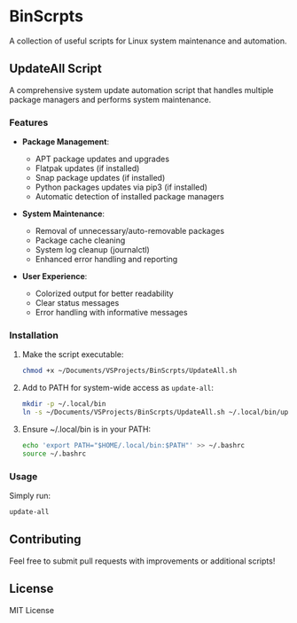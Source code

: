 # BinScrpts

A collection of useful scripts for Linux system maintenance and automation.

## UpdateAll Script

A comprehensive system update automation script that handles multiple package managers and performs system maintenance.

### Features

- **Package Management**:
  - APT package updates and upgrades
  - Flatpak updates (if installed)
  - Snap package updates (if installed)
  - Python packages updates via pip3 (if installed)
  - Automatic detection of installed package managers

- **System Maintenance**:
  - Removal of unnecessary/auto-removable packages
  - Package cache cleaning
  - System log cleanup (journalctl)
  - Enhanced error handling and reporting

- **User Experience**:
  - Colorized output for better readability
  - Clear status messages
  - Error handling with informative messages

### Installation

1. Make the script executable:
   ```bash
   chmod +x ~/Documents/VSProjects/BinScrpts/UpdateAll.sh
   ```

2. Add to PATH for system-wide access as `update-all`:
   ```bash
   mkdir -p ~/.local/bin
   ln -s ~/Documents/VSProjects/BinScrpts/UpdateAll.sh ~/.local/bin/update-all
   ```

3. Ensure ~/.local/bin is in your PATH:
   ```bash
   echo 'export PATH="$HOME/.local/bin:$PATH"' >> ~/.bashrc
   source ~/.bashrc
   ```

### Usage

Simply run:
```bash
update-all
```

## Contributing

Feel free to submit pull requests with improvements or additional scripts!

## License

MIT License
